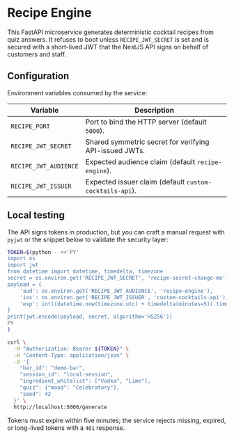 # Recipe Engine

This FastAPI microservice generates deterministic cocktail recipes from quiz answers. It refuses to boot unless `RECIPE_JWT_SECRET` is set and is secured with a short-lived JWT that the NestJS API signs on behalf of customers and staff.

## Configuration

Environment variables consumed by the service:

| Variable | Description |
| --- | --- |
| `RECIPE_PORT` | Port to bind the HTTP server (default `5000`). |
| `RECIPE_JWT_SECRET` | Shared symmetric secret for verifying API-issued JWTs. |
| `RECIPE_JWT_AUDIENCE` | Expected audience claim (default `recipe-engine`). |
| `RECIPE_JWT_ISSUER` | Expected issuer claim (default `custom-cocktails-api`). |

## Local testing

The API signs tokens in production, but you can craft a manual request with `pyjwt` or the snippet below to validate the security layer:

```bash
TOKEN=$(python - <<'PY'
import os
import jwt
from datetime import datetime, timedelta, timezone
secret = os.environ.get('RECIPE_JWT_SECRET', 'recipe-secret-change-me')
payload = {
    'aud': os.environ.get('RECIPE_JWT_AUDIENCE', 'recipe-engine'),
    'iss': os.environ.get('RECIPE_JWT_ISSUER', 'custom-cocktails-api'),
    'exp': int((datetime.now(timezone.utc) + timedelta(minutes=5)).timestamp())
}
print(jwt.encode(payload, secret, algorithm='HS256'))
PY
)

curl \
  -H "Authorization: Bearer ${TOKEN}" \
  -H "Content-Type: application/json" \
  -d '{
    "bar_id": "demo-bar",
    "session_id": "local-session",
    "ingredient_whitelist": ["Vodka", "Lime"],
    "quiz": {"mood": "Celebratory"},
    "seed": 42
  }' \
  http://localhost:5000/generate
```

Tokens must expire within five minutes; the service rejects missing, expired, or long-lived tokens with a `401` response.
